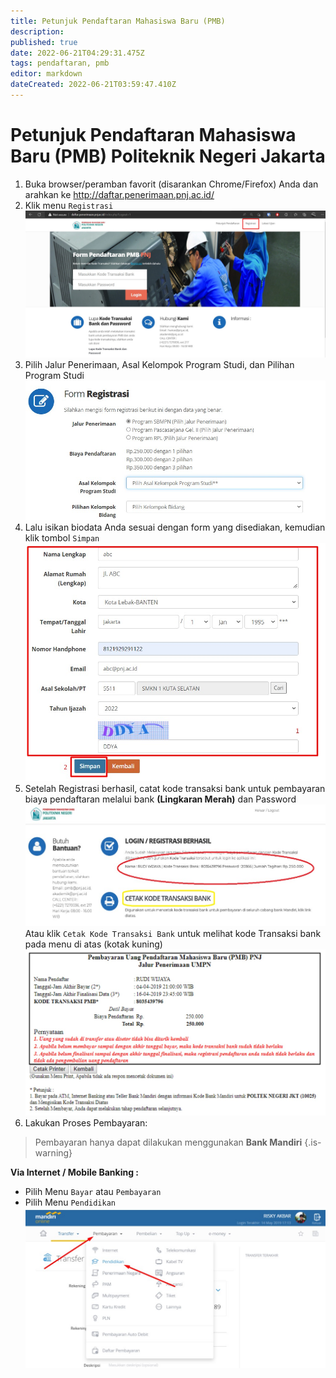```yaml
---
title: Petunjuk Pendaftaran Mahasiswa Baru (PMB)
description: 
published: true
date: 2022-06-21T04:29:31.475Z
tags: pendaftaran, pmb
editor: markdown
dateCreated: 2022-06-21T03:59:47.410Z
---
```


# Petunjuk Pendaftaran Mahasiswa Baru (PMB) Politeknik Negeri Jakarta

1. Buka browser/peramban favorit (disarankan Chrome/Firefox) Anda dan arahkan ke http://daftar.penerimaan.pnj.ac.id/
1. Klik menu `Registrasi` 
![pendaftaran_1.jpg](/pmb/pendaftaran_1.jpg)
1. Pilih Jalur Penerimaan, Asal Kelompok Program Studi, dan Pilihan Program Studi
![pendaftaran_2.jpg](/pmb/pendaftaran_2.jpg)
1. Lalu isikan biodata Anda sesuai dengan form yang disediakan, kemudian klik tombol `Simpan`
![pendaftaran_3.jpg](/pmb/pendaftaran_3.jpg)
1. Setelah Registrasi berhasil, catat kode transaksi bank untuk pembayaran biaya pendaftaran melalui bank **(Lingkaran Merah)** dan Password
![pendaftaran_4.jpg](/pmb/pendaftaran_4.jpg)
Atau klik `Cetak Kode Transaksi Bank` untuk melihat kode Transaksi bank pada menu di atas (kotak kuning)
![pendaftaran_5.jpg](/pmb/pendaftaran_5.jpg)
1. Lakukan Proses Pembayaran:
> Pembayaran hanya dapat dilakukan menggunakan **Bank Mandiri**
{.is-warning}

**Via Internet / Mobile Banking :**
- Pilih Menu `Bayar` atau `Pembayaran`
- Pilih Menu `Pendidikan`
![pendaftaran_6.jpg](/pmb/pendaftaran_6.jpg)




